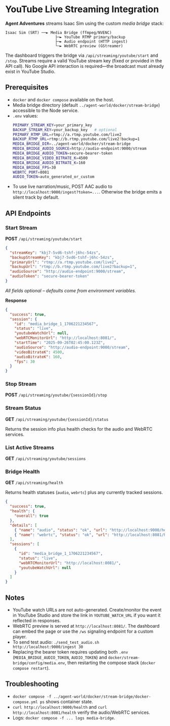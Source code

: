 # YouTube Live Streaming Integration

**Agent Adventures** streams Isaac Sim using the custom *media bridge* stack:

```
Isaac Sim (SRT) ──► Media Bridge (ffmpeg/NVENC)
                      ├─► YouTube RTMP primary/backup
                      ├─► Audio endpoint (HTTP ingest)
                      └─► WebRTC preview (GStreamer)
```

The dashboard triggers the bridge via `/api/streaming/youtube/start` and `/stop`.  Streams require a valid YouTube stream key (fixed or provided in the API call). No Google API interaction is required—the broadcast must already exist in YouTube Studio.

## Prerequisites
- `docker` and `docker compose` available on the host.
- Media bridge directory (default `../agent-world/docker/stream-bridge`) accessible to the Node service.
- `.env` values:
  ```bash
  PRIMARY_STREAM_KEY=your_primary_key
  BACKUP_STREAM_KEY=your_backup_key   # optional
  PRIMARY_RTMP_URL=rtmp://a.rtmp.youtube.com/live2
  BACKUP_RTMP_URL=rtmp://b.rtmp.youtube.com/live2?backup=1
  MEDIA_BRIDGE_DIR=../agent-world/docker/stream-bridge
  MEDIA_BRIDGE_AUDIO_SOURCE=http://audio-endpoint:9000/stream
  MEDIA_BRIDGE_AUDIO_TOKEN=secure-bearer-token
  MEDIA_BRIDGE_VIDEO_BITRATE_K=4500
  MEDIA_BRIDGE_AUDIO_BITRATE_K=160
  MEDIA_BRIDGE_FPS=30
  WEBRTC_PORT=8081
  AUDIO_TOKEN=auto_generated_or_custom
  ```
- To use live narration/music, POST AAC audio to `http://localhost:9000/ingest?token=...`. Otherwise the bridge emits a silent track by default.

## API Endpoints

### Start Stream
**POST** `/api/streaming/youtube/start`

```json
{
  "streamKey": "kbj7-5vd6-tshf-j6hc-54zs",
  "backupStreamKey": "kbj7-5vd6-tshf-j6hc-54zs",
  "primaryUrl": "rtmp://a.rtmp.youtube.com/live2",
  "backupUrl": "rtmp://b.rtmp.youtube.com/live2?backup=1",
  "audioSource": "http://audio-endpoint:9000/stream",
  "audioToken": "secure-bearer-token"
}
```
*All fields optional – defaults come from environment variables.*

**Response**
```json
{
  "success": true,
  "session": {
    "id": "media_bridge_1_1706221234567",
    "status": "live",
    "youtubeWatchUrl": null,
    "webRTCMonitorUrl": "http://localhost:8081/",
    "startTime": "2025-09-26T02:45:00.123Z",
    "audioSource": "http://audio-endpoint:9000/stream",
    "videoBitrateK": 4500,
    "audioBitrateK": 160,
    "fps": 30
  }
}
```

### Stop Stream
**POST** `/api/streaming/youtube/{sessionId}/stop`

### Stream Status
**GET** `/api/streaming/youtube/{sessionId}/status`

Returns the session info plus health checks for the audio and WebRTC services.

### List Active Streams
**GET** `/api/streaming/youtube/sessions`

### Bridge Health
**GET** `/api/streaming/health`

Returns health statuses (`audio`, `webrtc`) plus any currently tracked sessions.

```json
{
  "success": true,
  "health": {
    "overall": true
  },
  "details": [
    { "name": "audio", "status": "ok", "url": "http://localhost:9000/health" },
    { "name": "webrtc", "status": "ok", "url": "http://localhost:8081/health" }
  ],
  "sessions": [
    {
      "id": "media_bridge_1_1706221234567",
      "status": "live",
      "webRTCMonitorUrl": "http://localhost:8081/",
      "youtubeWatchUrl": null
    }
  ]
}
```

## Notes
- YouTube watch URLs are not auto-generated. Create/monitor the event in YouTube Studio and store the link in `YOUTUBE_WATCH_URL` if you want it reflected in responses.
- WebRTC preview is served at `http://localhost:8081/`. The dashboard can embed the page or use the `/ws` signaling endpoint for a custom player.
- To send test audio: `./send_test_audio.sh http://localhost:9000/ingest 30`
- Replacing the bearer token requires updating both `.env` (`MEDIA_BRIDGE_AUDIO_TOKEN`, `AUDIO_TOKEN`) and `docker/stream-bridge/config/media.env`, then restarting the compose stack (`docker compose restart`).

## Troubleshooting
- `docker compose -f ../agent-world/docker/stream-bridge/docker-compose.yml ps` shows container state.
- `curl http://localhost:9000/health` and `curl http://localhost:8081/health` verify the audio/WebRTC services.
- Logs: `docker compose -f ... logs media-bridge`.
